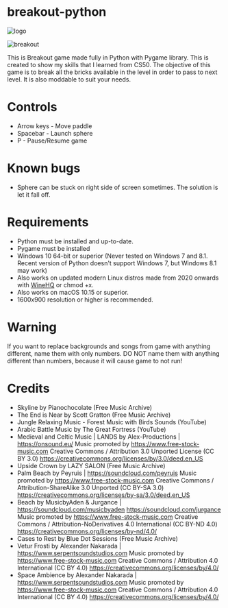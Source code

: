 # breakout-python

![logo](https://github.com/joao003/breakout-python/assets/90219319/a6cd67d1-e913-4c07-9d9c-b724fba3b989)

![breakout](https://github.com/joao003/breakout-python/assets/90219319/14620652-a816-450c-b0e8-ede935625bff)

This is Breakout game made fully in Python with Pygame library. This is created to show my skills that I learned from CS50. The objective of this game is to break all the bricks available in the level in order to pass to next level. It is also moddable to suit your needs.

# Controls
* Arrow keys - Move paddle
* Spacebar - Launch sphere
* P - Pause/Resume game

# Known bugs
* Sphere can be stuck on right side of screen sometimes. The solution is let it fall off.

# Requirements
* Python must be installed and up-to-date.
* Pygame must be installed
* Windows 10 64-bit or superior (Never tested on Windows 7 and 8.1. Recent version of Python doesn't support Windows 7, but Windows 8.1 may work)
* Also works on updated modern Linux distros made from 2020 onwards with [WineHQ](http://www.winehq.org) or chmod +x.
* Also works on macOS 10.15 or superior.
* 1600x900 resolution or higher is recommended.

# Warning
If you want to replace backgrounds and songs from game with anything different, name them with only numbers. DO NOT name them with anything different than numbers, because it will cause game to not run!

# Credits
* Skyline by Pianochocolate (Free Music Archive)
* The End is Near by Scott Gratton (Free Music Archive)
* Jungle Relaxing Music - Forest Music with Birds Sounds (YouTube)
* Arabic Battle Music by The Great Fortress (YouTube)
* Medieval and Celtic Music | LANDS by Alex-Productions | https://onsound.eu/
  Music promoted by https://www.free-stock-music.com
  Creative Commons / Attribution 3.0 Unported License (CC BY 3.0)
  https://creativecommons.org/licenses/by/3.0/deed.en_US
* Upside Crown by LAZY SALON (Free Music Archive)
* Palm Beach by Peyruis | https://soundcloud.com/peyruis
  Music promoted by https://www.free-stock-music.com
  Creative Commons / Attribution-ShareAlike 3.0 Unported (CC BY-SA 3.0)
  https://creativecommons.org/licenses/by-sa/3.0/deed.en_US
* Beach by MusicbyAden & Jurgance | https://soundcloud.com/musicbyaden
  https://soundcloud.com/jurgance
  Music promoted by https://www.free-stock-music.com
  Creative Commons / Attribution-NoDerivatives 4.0 International (CC BY-ND 4.0)
  https://creativecommons.org/licenses/by-nd/4.0/
* Cases to Rest by Blue Dot Sessions (Free Music Archive)
* Vetur Frosti by Alexander Nakarada | https://www.serpentsoundstudios.com
  Music promoted by https://www.free-stock-music.com
  Creative Commons / Attribution 4.0 International (CC BY 4.0)
  https://creativecommons.org/licenses/by/4.0/
* Space Ambience by Alexander Nakarada | https://www.serpentsoundstudios.com
  Music promoted by https://www.free-stock-music.com
  Creative Commons / Attribution 4.0 International (CC BY 4.0)
  https://creativecommons.org/licenses/by/4.0/
